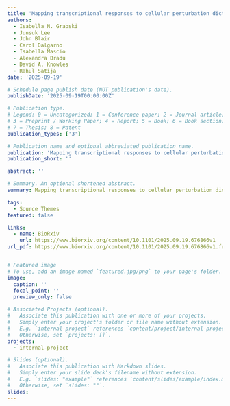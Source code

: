 ```yaml
---
title: 'Mapping transcriptional responses to cellular perturbation dictionaries with RNA fingerprinting'
authors:
  - Isabella N. Grabski
  - Junsuk Lee
  - John Blair
  - Carol Dalgarno
  - Isabella Mascio
  - Alexandra Bradu
  - David A. Knowles
  - Rahul Satija
date: '2025-09-19'

# Schedule page publish date (NOT publication's date).
publishDate: '2025-09-19T00:00:00Z'

# Publication type.
# Legend: 0 = Uncategorized; 1 = Conference paper; 2 = Journal article;
# 3 = Preprint / Working Paper; 4 = Report; 5 = Book; 6 = Book section;
# 7 = Thesis; 8 = Patent
publication_types: ['3']

# Publication name and optional abbreviated publication name.
publication: 'Mapping transcriptional responses to cellular perturbation dictionaries with RNA fingerprinting'
publication_short: ''

abstract: ''

# Summary. An optional shortened abstract.
summary: Mapping transcriptional responses to cellular perturbation dictionaries with RNA fingerprinting <span style="background-color: #28a745; color: white; padding: 2px 8px; border-radius: 4px; font-size: 0.8em; font-weight: bold;">FlexPlex</span>

tags:
  - Source Themes
featured: false

links:
  - name: BioRxiv
    url: https://www.biorxiv.org/content/10.1101/2025.09.19.676866v1
url_pdf: https://www.biorxiv.org/content/10.1101/2025.09.19.676866v1.full.pdf


# Featured image
# To use, add an image named `featured.jpg/png` to your page's folder.
image:
  caption: ''
  focal_point: ''
  preview_only: false

# Associated Projects (optional).
#   Associate this publication with one or more of your projects.
#   Simply enter your project's folder or file name without extension.
#   E.g. `internal-project` references `content/project/internal-project/index.md`.
#   Otherwise, set `projects: []`.
projects:
  - internal-project

# Slides (optional).
#   Associate this publication with Markdown slides.
#   Simply enter your slide deck's filename without extension.
#   E.g. `slides: "example"` references `content/slides/example/index.md`.
#   Otherwise, set `slides: ""`.
slides:
---
```


